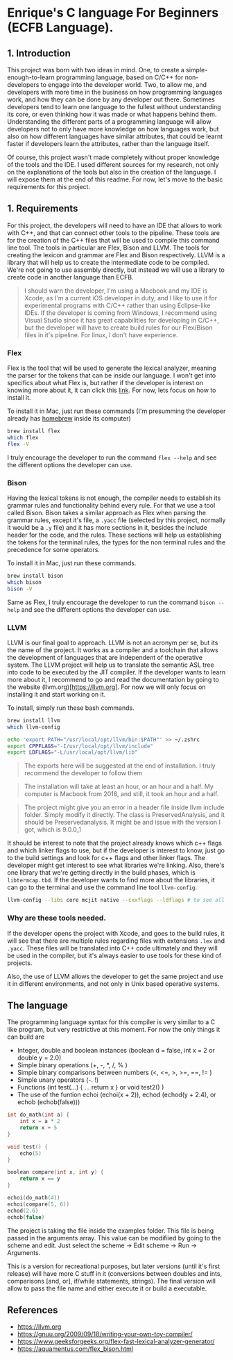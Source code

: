 
# Enrique's C language For Beginners (ECFB Language).

## 1. Introduction

This project was born with two ideas in mind. One, to create a simple-enough-to-learn programming language, based on C/C++ for non-developers to engage into the developer world. Two, to allow me, and developers with more time in the business on how programming languages work, and how they can be done by any developer out there. Sometimes developers tend to learn one language to the fullest without understanding its core, or even thinking how it was made or what happens behind them. Understanding the different parts of a programming language will allow developers not to only have more knowledge on how languages work, but also on how different languages have similar attributes, that could be learnt faster if developers learn the attributes, rather than the language itself.

Of course, this project wasn't made completely without proper knowledge of the tools and the IDE. I used different sources for my research, not only on the explanations of the tools but also in the creation of the language. I will expose them at the end of this readme. For now, let's move to the basic requirements for this project.

## 1. Requirements

For this project, the developers will need to have an IDE that allows to work with C++, and that can connect other tools to the pipeline. These tools are for the creation of the C++ files that will be used to compile this command line tool. The tools in particular are Flex, Bison and LLVM. The tools for creating the lexicon and grammar are Flex and Bison respectively. LLVM is a library that will help us to create the intermediate code to be compiled. We're not going to use assembly directly, but instead we will use a library to create code in another language than ECFB.

> I should warn the developer, I'm using a Macbook and my IDE is Xcode, as I'm a current iOS developer in duty, and I like to use it for experimental programs with C/C++ rather than using Eclipse-like IDEs. If the developer is coming from Windows, I recommend using Visual Studio since it has great capabilities for developing in C/C++, but the developer will have to create build rules for our Flex/Bison files in it's pipeline. For linux, I don't have experience.

### Flex

Flex is the tool that will be used to generate the lexical analyzer, meaning the parser for the tokens that can be inside our language. I won't get into specifics about what Flex is, but rather if the developer is interest on knowing more about it, it can click this [link](https://en.wikipedia.org/wiki/Flex_(lexical_analyser_generator)). For now, lets focus on how to install it. 

To install it in Mac, just run these commands (I'm presumming the developer already has [homebrew](https://brew.sh) inside its computer)

```bash
brew install flex
which flex
flex -V
```

I truly encourage the developer to run the command `flex --help` and see the different options the developer can use.

### Bison

Having the lexical tokens is not enough, the compiler needs to establish its grammar rules and functionality behind every rule. For that we use a tool called Bison. Bison takes a similar approach as Flex when parsing the grammar rules, except it's file, a `.yacc` file (selected by this project, normally it would be a `.y` file) and it has more sections in it, besides the include header for the code, and the rules. These sections will help us establishing the tokens for the terminal rules, the types for the non terminal rules and the precedence for some operators.

To install it in Mac, just run these commands.

```bash
brew install bison
which bison
bison -V
```
Same as Flex, I truly encourage the developer to run  the command `bison --help` and see the different options the developer can use.

### LLVM

LLVM is our final goal to approach. LLVM is not an acronym per se, but its the name of the project. It works as a compiler and a toolchain that allows the development of languages that are independent of the operative system. The LLVM project will help us to translate the semantic ASL tree into code to be executed by the JIT compiler. If the developer wants to learn more about it, I recommend to go and read the documentation by going to the website (llvm.org)[https://llvm.org]. For now we will only focus on installing it and start working on it.

To install, simply run these bash commands.

```bash
brew install llvm
which llvm-config

echo 'export PATH="/usr/local/opt/llvm/bin:$PATH"' >> ~/.zshrc
export CPPFLAGS="-I/usr/local/opt/llvm/include"
export LDFLAGS="-L/usr/local/opt/llvm/lib"
```

> The exports here will be suggested at the end of installation. I truly recommend the developer to follow them

> The installation will take at least an hour, or an hour and a half. My computer is Macbook from 2018, and still, it took an hour and a half.

> The project might give you an error in a header file inside llvm include folder. Simply modify it directly. The class is PreservedAnalysis, and it should be Preservedanalysis. It might be and issue with the version I got, which is 9.0.0_1

It should be interest to note that the project already knows which c++ flags and which linker flags to use, but if the developer is interest to know, just go to the build settings and look for c++ flags and other linker flags. The developer might get interest to see what libraries we're linking. Also, there's one library that we're getting directly in the build phases, which is `libtermcap.tbd`. If the developer wants to find more about the libraries, it can go to the terminal and use the command line tool `llvm-config`.

```bash
llvm-config --libs core mcjit native --cxxflags --ldflags # to see all the flags that this project needs
```

### Why are these tools needed.

If the developer opens the project with Xcode, and goes to the build rules, it will see that there are multiple rules regarding files with extensions `.lex` and `.yacc`. These files will be translated into C++ code ultimately and they will be used in the compiler, but it's always easier to use tools for these kind of projects.

Also, the use of LLVM allows the developer to get the same project and use it in different environments, and not only in Unix based operative systems.

## The language

The programming language syntax for this compiler is very similar to a C like program, but very restrictive at this moment. For now the only things it can build are

* Integer, double  and boolean instances (boolean d = false, int x = 2 or double y = 2.0)
* Simple binary operations (+, -, *, /, % )
* Simple binary comparisons between numbers (<, <=, >, >=, ==, != )
* Simple unary operators (-. !)
* Functions (int test(...) { ... return x } or void test2()  )
* The use of the funtion echoi (echoi(x + 2)), echod (echod(y + 2.4), or echob (echob(false)))

```c
int do_math(int a) {
    int x = a * 2
    return x + 5
}

void test() {
    echo(5)
}

boolean compare(int x, int y) {
    return x == y
}

echoi(do_math(4))
echoi(compare(5, 6))
echod(2.6)
echob(false)
```

The project is taking the file inside the examples folder. This file is being passed in the arguments array. This value can be modifiied by going to the scheme and edit. Just select the scheme -> Edit scheme -> Run -> Arguments.

This is a version for recreational purposes, but later versions (until it's first release) will have more C stuff in it (conversions between doubles and ints, comparisons [and, or], if/while statements, strings).  The final version will allow to pass the file name and either execute it or build a executable.

## References

* https://llvm.org
* https://gnuu.org/2009/09/18/writing-your-own-toy-compiler/
* https://www.geeksforgeeks.org/flex-fast-lexical-analyzer-generator/
* https://aquamentus.com/flex_bison.html


